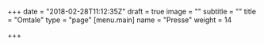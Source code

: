 +++
date = "2018-02-28T11:12:35Z"
draft = true
image = ""
subtitle = ""
title = "Omtale"
type = "page"
[menu.main]
name = "Presse"
weight = 14

+++
